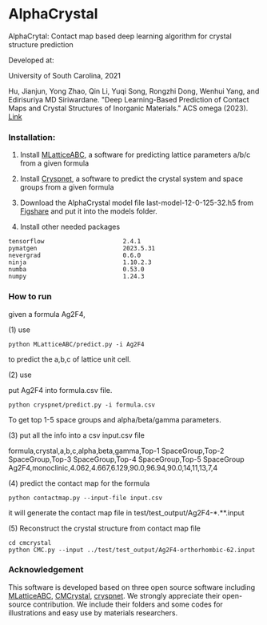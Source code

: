 # AlphaCrystal
AlphaCrytal: Contact map based deep learning algorithm for crystal structure prediction

Developed at:

University of South Carolina, 2021

Hu, Jianjun, Yong Zhao, Qin Li, Yuqi Song, Rongzhi Dong, Wenhui Yang, and Edirisuriya MD Siriwardane. "Deep Learning-Based Prediction of Contact Maps and Crystal Structures of Inorganic Materials." ACS omega (2023). [Link](https://pubs.acs.org/doi/full/10.1021/acsomega.3c02115)

### Installation:

1) Install [MLatticeABC](https://github.com/usccolumbia/MLatticeABC), a software for predicting lattice parameters a/b/c from a given formula

2) Install [Cryspnet](https://github.com/AuroraLHT/cryspnet), a software to predict the crystal system and space groups from a given formula

3) Download the AlphaCrystal model file last-model-12-0-125-32.h5 from [Figshare](https://figshare.com/articles/software/Deep_learning_model_file_for_AlphaCrystal_For_structure_prediction_of_crystal_materials_with_12_atoms/23488214) and put it into the models folder.

4) Install other needed packages
```
tensorflow                      2.4.1
pymatgen                        2023.5.31 
nevergrad                       0.6.0         
ninja                           1.10.2.3      
numba                           0.53.0        
numpy                           1.24.3
```
### How to run
given a formula Ag2F4, 

(1) use 
```
python MLatticeABC/predict.py -i Ag2F4
```
to predict the a,b,c of lattice unit cell.

(2) use 

put Ag2F4 into formula.csv file.
```
python cryspnet/predict.py -i formula.csv
```
To get top 1-5 space groups and alpha/beta/gamma parameters.

(3) put all the info into a csv input.csv file

formula,crystal,a,b,c,alpha,beta,gamma,Top-1 SpaceGroup,Top-2 SpaceGroup,Top-3 SpaceGroup,Top-4 SpaceGroup,Top-5 SpaceGroup<br>
Ag2F4,monoclinic,4.062,4.667,6.129,90.0,96.94,90.0,14,11,13,7,4

(4) predict the contact map for the formula
```
python contactmap.py --input-file input.csv
```
it will generate the contact map file in test/test_output/Ag2F4-*.**.input

(5) Reconstruct the crystal structure from contact map file
```
cd cmcrystal
python CMC.py --input ../test/test_output/Ag2F4-orthorhombic-62.input
```
### Acknowledgement

This software is developed based on three open source software including [MLatticeABC](https://github.com/usccolumbia/MLatticeABC), [CMCrystal](https://github.com/usccolumbia/cmcrystal), [cryspnet](https://github.com/AuroraLHT/cryspnet). We strongly appreciate their open-source contribution. We include their folders and some codes for illustrations and easy use by materials researchers.


